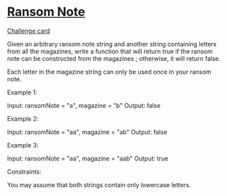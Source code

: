 # [Ransom Note](https://leetcode.com/problems/ransom-note)
[Challenge card](https://leetcode.com/explore/challenge/card/may-leetcoding-challenge/534/week-1-may-1st-may-7th/3318)

Given an arbitrary ransom note string and another string containing letters from all the magazines, write a function that will return true if the ransom note can be constructed from the magazines ; otherwise, it will return false.

Each letter in the magazine string can only be used once in your ransom note.

Example 1:

Input: ransomNote = "a", magazine = "b"
Output: false

Example 2:

Input: ransomNote = "aa", magazine = "ab"
Output: false

Example 3:

Input: ransomNote = "aa", magazine = "aab"
Output: true
 
Constraints:

You may assume that both strings contain only lowercase letters.
